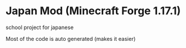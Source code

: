 # Japan Mod (Minecraft Forge 1.17.1)
school project for japanese 

Most of the code is auto generated (makes it easier)
